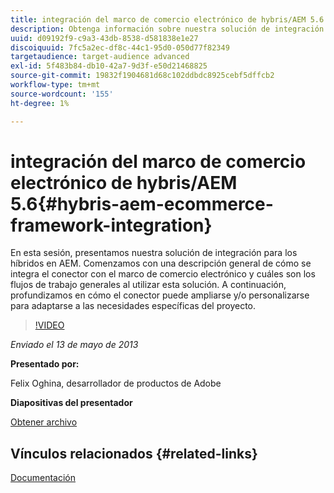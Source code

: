 ```yaml
---
title: integración del marco de comercio electrónico de hybris/AEM 5.6
description: Obtenga información sobre nuestra solución de integración para híbridos en AEM. Comenzamos con una descripción general de cómo se integra el conector con el marco de comercio electrónico y cuáles son los flujos de trabajo generales al utilizar esta solución. A continuación, profundizamos en cómo el conector puede ampliarse y/o personalizarse para adaptarse a las necesidades específicas del proyecto.
uuid: d09192f9-c9a3-43db-8538-d581838e1e27
discoiquuid: 7fc5a2ec-df8c-44c1-95d0-050d77f82349
targetaudience: target-audience advanced
exl-id: 5f483b84-db10-42a7-9d3f-e50d21468825
source-git-commit: 19832f1904681d68c102ddbdc8925cebf5dffcb2
workflow-type: tm+mt
source-wordcount: '155'
ht-degree: 1%

---
```


# integración del marco de comercio electrónico de hybris/AEM 5.6{#hybris-aem-ecommerce-framework-integration}

En esta sesión, presentamos nuestra solución de integración para los híbridos en AEM. Comenzamos con una descripción general de cómo se integra el conector con el marco de comercio electrónico y cuáles son los flujos de trabajo generales al utilizar esta solución. A continuación, profundizamos en cómo el conector puede ampliarse y/o personalizarse para adaptarse a las necesidades específicas del proyecto.

>[!VIDEO](https://video.tv.adobe.com/v/19578/?quality=9)

*Enviado el 13 de mayo de 2013*

**Presentado por:**

Felix Oghina, desarrollador de productos de Adobe

**Diapositivas del presentador**

[Obtener archivo](assets/hybris-aem-5-6-ecommerce-framework-integration.pdf)

## Vínculos relacionados {#related-links}

[Documentación](https://docs.adobe.com/content/docs/en/cq/5-6-1/ecommerce/eCommerce-framework.html#Deploying%20eCommerce%20with%20hybris)

<!--
[Get back to the Overview](https://helpx.adobe.com/experience-manager/kt/eseminars/gems/aem-index.html)
-->
